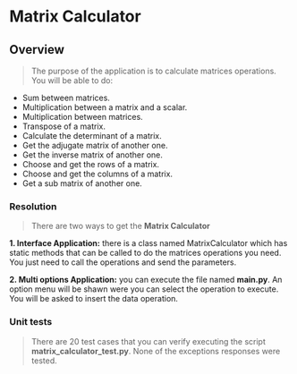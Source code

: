 # **Matrix Calculator**

## **Overview**
>The purpose of the application is to calculate matrices operations.
You will be able to do:

* Sum between matrices.    
* Multiplication between a matrix and a scalar.
* Multiplication between matrices.
* Transpose of a matrix.
* Calculate the determinant of a matrix.
* Get the adjugate matrix of another one.
* Get the inverse matrix of another one.
* Choose and get the rows of a matrix.
* Choose and get the columns of a matrix.
* Get a sub matrix of another one.

### **Resolution**
>There are two ways to get the **Matrix Calculator**

**1. Interface Application:** there is a class named MatrixCalculator which has static methods that can be called to do
the matrices operations you need. You just need to call the operations and send the parameters.   

**2. Multi options Application:** you can execute the file named **main.py**. An option menu will be shawn were you can 
select the operation to execute. You will be asked to insert the data operation.


### **Unit tests**
>There are 20 test cases that you can verify executing the script **matrix_calculator_test.py**. None of the exceptions 
responses were tested. 